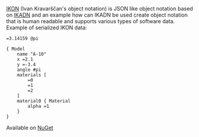 [IKON](https://github.com/subchannel13/ikon-library/wiki/IKON) (Ivan Kravarščan's object notation) is JSON like object notation based on [IKADN](https://github.com/subchannel13/ikon-library/wiki/IKADN) and an example how can IKADN be used create object notation that is human readable and supports various types of software data. Example of serialized IKON data:

```
=3.14159 @pi

{ Model
    name "A-10"
    x =2.1
    y =-3.4
    angle #pi
    materials [
        =0
        =1
        =2
    ]
    material0 { Material
        alpha =1
    }
} 
```

Available on [NuGet](https://www.nuget.org/)
